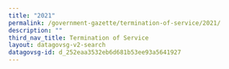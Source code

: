 ```yaml
---
title: "2021"
permalink: /government-gazette/termination-of-service/2021/
description: ""
third_nav_title: Termination of Service
layout: datagovsg-v2-search
datagovsg-id: d_252eaa3532eb6d681b53ee93a5641927
---
```

